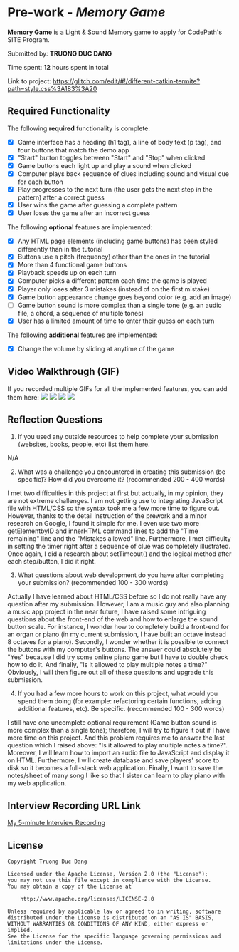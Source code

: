 # Pre-work - *Memory Game*

**Memory Game** is a Light & Sound Memory game to apply for CodePath's SITE Program. 

Submitted by: **TRUONG DUC DANG**

Time spent: **12** hours spent in total

Link to project: https://glitch.com/edit/#!/different-catkin-termite?path=style.css%3A183%3A20

## Required Functionality

The following **required** functionality is complete:

* [x] Game interface has a heading (h1 tag), a line of body text (p tag), and four buttons that match the demo app
* [x] "Start" button toggles between "Start" and "Stop" when clicked
* [x] Game buttons each light up and play a sound when clicked
* [x] Computer plays back sequence of clues including sound and visual cue for each button
* [x] Play progresses to the next turn (the user gets the next step in the pattern) after a correct guess
* [x] User wins the game after guessing a complete pattern
* [x] User loses the game after an incorrect guess

The following **optional** features are implemented:

* [x] Any HTML page elements (including game buttons) has been styled differently than in the tutorial
* [x] Buttons use a pitch (frequency) other than the ones in the tutorial
* [x] More than 4 functional game buttons
* [x] Playback speeds up on each turn
* [x] Computer picks a different pattern each time the game is played
* [x] Player only loses after 3 mistakes (instead of on the first mistake)
* [x] Game button appearance change goes beyond color (e.g. add an image)
* [ ] Game button sound is more complex than a single tone (e.g. an audio file, a chord, a sequence of multiple tones)
* [x] User has a limited amount of time to enter their guess on each turn

The following **additional** features are implemented:

- [x] Change the volume by sliding at anytime of the game

## Video Walkthrough (GIF)

If you recorded multiple GIFs for all the implemented features, you can add them here:
<img src="https://i.imgur.com/YRMx54Q.gif">
<img src="https://i.imgur.com/JSujIrr.gif">
![](gif3-link-here)
![](gif4-link-here)

## Reflection Questions
1. If you used any outside resources to help complete your submission (websites, books, people, etc) list them here. 

N/A

2. What was a challenge you encountered in creating this submission (be specific)? How did you overcome it? (recommended 200 - 400 words) 

I met two difficulties in this project at first but actually, in my opinion, they are not extreme challenges. I am not getting use to integrating JavaScript file with HTML/CSS so the syntax took me a few more time to figure out. However, thanks to the detail instruction of the prework and a minor research on Google, I found it simple for me. I even use two more getElementbyID and innerHTML command lines to add the "Time remaining" line and the "Mistakes allowed" line. Furthermore, I met difficulty in setting the timer right after a sequence of clue was completely illustrated. Once again, I did a research about setTimeout() and the logical method after each step/button, I did it right.

3. What questions about web development do you have after completing your submission? (recommended 100 - 300 words) 

Actually I have learned about HTML/CSS before so I do not really have any question after my submission. However, I am a music guy and also planning a music app project in the near future, I have raised some intriguing questions about the front-end of the web and how to enlarge the sound button scale. For instance, I wonder how to completely build a front-end for an organ or piano (in my current submission, I have built an octave instead 8 octaves for a piano). Secondly, I wonder whether it is possible to connect the buttons with my computer's buttons. The answer could absolutely be "Yes" because I did try some online piano game but I have to double check how to do it. And finally, "Is it allowed to play multiple notes a time?" Obviously, I will then figure out all of these questions and upgrade this submission.

4. If you had a few more hours to work on this project, what would you spend them doing (for example: refactoring certain functions, adding additional features, etc). Be specific. (recommended 100 - 300 words) 

I still have one uncomplete optional requirement (Game button sound is more complex than a single tone); therefore, I will try to figure it out if I have more time on this project. And this problem requires me to answer the last question which I raised above: "Is it allowed to play multiple notes a time?". Moreover, I will learn how to import an audio file to JavaScript and display it on HTML. Furthermore, I will create database and save players' score to disk so it becomes a full-stack web application. Finally, I want to save the notes/sheet of many song I like so that I sister can learn to play piano with my web application.



## Interview Recording URL Link

[My 5-minute Interview Recording](your-link-here)


## License

    Copyright Truong Duc Dang

    Licensed under the Apache License, Version 2.0 (the "License");
    you may not use this file except in compliance with the License.
    You may obtain a copy of the License at

        http://www.apache.org/licenses/LICENSE-2.0

    Unless required by applicable law or agreed to in writing, software
    distributed under the License is distributed on an "AS IS" BASIS,
    WITHOUT WARRANTIES OR CONDITIONS OF ANY KIND, either express or implied.
    See the License for the specific language governing permissions and
    limitations under the License.
